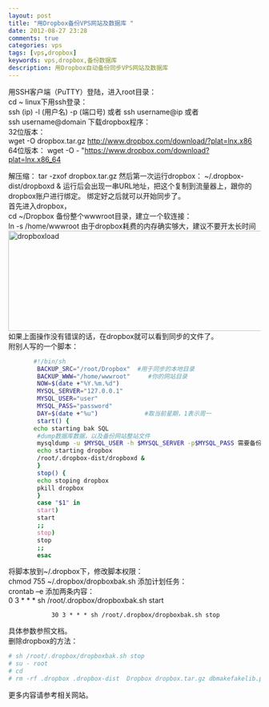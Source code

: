```yaml
---
layout: post
title: "用Dropbox备份VPS网站及数据库 "
date: 2012-08-27 23:28
comments: true
categories: vps
tags: [vps,dropbox]
keywords: vps,dropbox,备份数据库
description: 用Dropbox自动备份同步VPS网站及数据库
---
```

用SSH客户端（PuTTY）登陆，进入root目录：   
	cd ~
linux下用ssh登录：   
	ssh (ip) -l (用户名) -p (端口号)
	或者
	ssh username@ip
	或者	
	ssh username@domain
下载dropbox程序：   
32位版本：   
    wget -O dropbox.tar.gz http://www.dropbox.com/download/?plat=lnx.x86
64位版本：
    wget -O - "https://www.dropbox.com/download?plat=lnx.x86_64
<!--more-->
解压缩：
        tar -zxof dropbox.tar.gz
然后第一次运行dropbox：
        ~/.dropbox-dist/dropboxd &
运行后会出现一串URL地址，把这个复制到流量器上，跟你的dropbox账户进行绑定。 
绑定好之后就可以开始同步了。   
首先进入dropbox，   
       cd ~/Dropbox
备份整个wwwroot目录，建立一个软连接：   
        ln -s /home/wwwroot
由于dropbox耗费的内存确实够大，建议不要开太长时间   
<img src="http://upload.tinyxd.me/2012/08/dropboxload.jpg"  alt="dropboxload" width="778" height="200">   
如果上面操作没有错误的话，在dropbox就可以看到同步的文件了。   
附别人写的一个脚本：
``` bash dropboxbak.sh 
       #!/bin/sh
        BACKUP_SRC="/root/Dropbox"  #用于同步的本地目录
        BACKUP_WWW="/home/wwwroot"     #你的网站目录
        NOW=$(date +"%Y.%m.%d")
        MYSQL_SERVER="127.0.0.1"
        MYSQL_USER="user"
        MYSQL_PASS="password"
        DAY=$(date +"%u")             #取当前星期，1表示周一
        start() {
       echo starting bak SQL
        #dump数据库数据，以及备份网站整站文件
        mysqldump -u $MYSQL_USER -h $MYSQL_SERVER -p$MYSQL_PASS 需要备份的数据库名称 > "$BACKUP_SRC/$NOW-Databases.sql"
        echo starting dropbox
        /root/.dropbox-dist/dropboxd &
        }
        stop() {
        echo stoping dropbox
        pkill dropbox
        }
        case "$1" in
        start)
        start
        ;;
        stop)
        stop
        ;;
        esac
```
将脚本放到~/.dropbox下，修改脚本权限：   
            chmod 755 ~/.dropbox/dropboxbak.sh
添加计划任务：   
            crontab –e
添加两条内容：   
                0   3 * * * sh /root/.dropbox/dropboxbak.sh start

                30 3 * * * sh /root/.dropbox/dropboxbak.sh stop
具体参数参照文档。   
删除dropbox的方法：   
``` bash
# sh /root/.dropbox/dropboxbak.sh stop
# su - root
# cd
# rm -rf .dropbox .dropbox-dist  Dropbox dropbox.tar.gz dbmakefakelib.py dbreadconfig.py
```      
更多内容请参考相关网站。
</br>